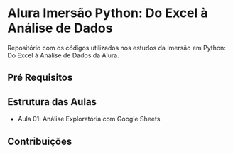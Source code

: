 # Alura Imersão Python: Do Excel à Análise de Dados

Repositório com os códigos utilizados nos estudos da Imersão em Python: Do Excel à Análise de Dados da Alura.

## Pré Requisitos

## Estrutura das Aulas

 * Aula 01: Análise Exploratória com Google Sheets

## Contribuições



